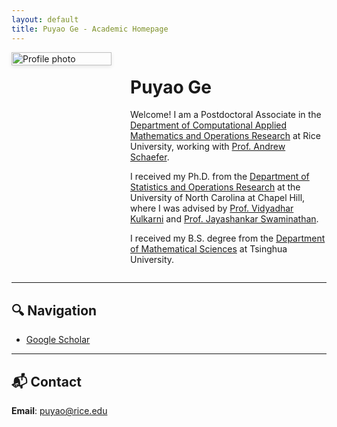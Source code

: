 ```yaml
---
layout: default
title: Puyao Ge - Academic Homepage
---
```

<div style="max-width:900px; margin:auto; display:flex; flex-wrap:wrap; align-items:flex-start;">
  <!-- 左边图片 -->
  <div style="flex:0 0 160px; margin-right:30px; margin-bottom:20px;">
    <img src="/profile.JPG" alt="Profile photo" style="width:100%; max-width:160px; box-shadow:0 2px 6px rgba(0,0,0,0.1);" />
  </div>

  <!-- 右边文字 -->
  <div style="flex:1; min-width:240px;">
    <h1>Puyao Ge</h1>
    <p>
      Welcome! I am a Postdoctoral Associate in the <a href="https://cmor.rice.edu/">Department of Computational Applied Mathematics and Operations Research</a> at Rice University, working with <a href="https://andrewschaefer.rice.edu/">Prof. Andrew Schaefer</a>.
    </p>
    <p>
      I received my Ph.D. from the <a href="https://stor.unc.edu/">Department of Statistics and Operations Research</a> at the University of North Carolina at Chapel Hill, where I was advised by <a href="https://vkulkarn.web.unc.edu/">Prof. Vidyadhar Kulkarni</a> and <a href="https://www.kenan-flagler.unc.edu/faculty/directory/jayashankar-swaminathan/">Prof. Jayashankar Swaminathan</a>.
    </p>
    <p>
      I received my B.S. degree from the <a href="https://www.math.tsinghua.edu.cn/#">Department of Mathematical Sciences</a> at Tsinghua University.
    </p>
  </div>
</div>






---

## 🔍 Navigation
- [Google Scholar](https://scholar.google.com/citations?user=eNtU8A4AAAAJ&hl=zh-CN&oi=ao) 

---

## 📬 Contact
**Email**: puyao@rice.edu
 
